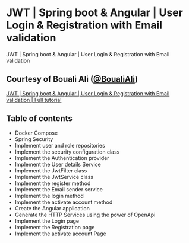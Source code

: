 # JWT | Spring boot & Angular | User Login & Registration with Email validation
JWT | Spring boot &amp; Angular | User Login &amp; Registration with Email validation

## Courtesy of Bouali Ali ([@BoualiAli](https://www.youtube.com/@BoualiAli))
[JWT | Spring boot & Angular | User Login & Registration with Email validation | Full tutorial](https://youtu.be/xqhdRrFzLFY?si=qRQfuIYnal6sgyxH)

## Table of contents
- Docker Compose
- Spring Security
- Implement user and role repositories
- Implement the security configuration class
- Implement the Authentication provider
- Implement the User details Service
- Implement the JwtFilter class
- Implement the JwtService class
- Implement the register method
- Implement the Email sender service
- Implement the login method
- Implement the activate account method
- Create the Angular application
- Generate the HTTP Services using the power of OpenApi
- Implement the Login page
- Implement the Registration page
- Implement the activate account Page

